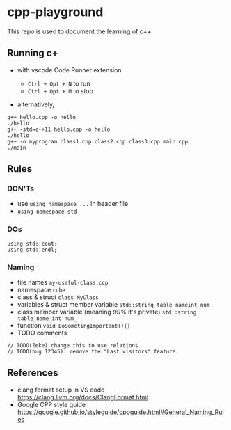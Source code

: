 # cpp-playground

This repo is used to document the learning of c++

## Running c+

* with vscode Code Runner extension

  * `Ctrl + Opt + N` to run
  * `Ctrl + Opt + M` to stop
* alternatively,

```
g++ hello.cpp -o hello
./hello
g++ -std=c++11 hello.cpp -o hello
./hello
g++ -o myprogram class1.cpp class2.cpp class3.cpp main.cpp
./main
```

## Rules

### DON'Ts

* use `using namespace ...` in header file
* `using namespace std`

### DOs

```
using std::cout;
using std::endl;
```

### Naming

* file names `my-useful-class.ccp`
* namespace `cube`
* class & struct `class MyClass`
* variables & struct member variable `std::string table_nameint num`
* class member variable (meaning *99%* it's private) `std::string table_name_int num_`
* function `void DoSometingImportant(){}`
* TODO comments

```
// TODO(Zeke) change this to use relations.
// TODO(bug 12345): remove the "Last visitors" feature.
```

## References

* clang format setup in VS code https://clang.llvm.org/docs/ClangFormat.html
* Google CPP style guide https://google.github.io/styleguide/cppguide.html#General_Naming_Rules
